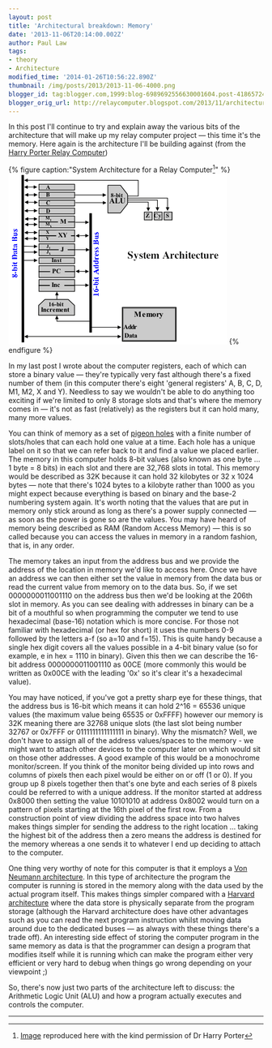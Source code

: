 ```yaml
---
layout: post
title: 'Architectural breakdown: Memory'
date: '2013-11-06T20:14:00.002Z'
author: Paul Law
tags:
- theory
- Architecture
modified_time: '2014-01-26T10:56:22.890Z'
thumbnail: /img/posts/2013/2013-11-06-4000.png
blogger_id: tag:blogger.com,1999:blog-6989692556630001604.post-4186572423607847021
blogger_orig_url: http://relaycomputer.blogspot.com/2013/11/architectural-breakdown-memory.html
---
```


In this post I'll continue to try and explain away the various bits of the 
architecture that will make up my relay computer project — this time it's the 
memory. Here again is the architecture I'll be building against (from the 
[Harry Porter Relay Computer](http://web.cecs.pdx.edu/~harry/Relay/index.html))

{% figure caption:"System Architecture for a Relay Computer[^1]" %}
![System Architecture for a Relay Computer](/img/posts/2013/2013-11-06-0000.png)
{% endfigure %}

In my last post I wrote about the computer 
registers, each of which can store a binary value — they're typically very 
fast although there's a fixed number of them (in this computer there's eight 
'general registers' A, B, C, D, M1, M2, X and Y). Needless to say we wouldn't 
be able to do anything too exciting if we're limited to only 8 storage slots 
and that's where the memory comes in — it's not as fast (relatively) as the 
registers but it can hold many, many more values.

You can think of 
memory as a set of [pigeon holes](http://en.wikipedia.org/wiki/Pigeon-hole_messagebox) 
with a finite number of slots/holes that can 
each hold one value at a time. Each hole has a unique label on it so that we 
can refer back to it and find a value we placed earlier. The memory in this 
computer holds 8-bit values (also known as one byte ... 1 byte = 8 bits) in 
each slot and there are 32,768 slots in total. This memory would be described 
as 32K because it can hold 32 kilobytes or 32 x 1024 bytes — note that there's 
1024 bytes to a kilobyte rather than 1000 as you might expect because 
everything is based on binary and the base-2 numbering system again. It's 
worth noting that the values that are put in memory only stick around as long 
as there's a power supply connected — as soon as the power is gone so are the 
values. You may have heard of memory being described as RAM (Random Access 
Memory) — this is so called because you can access the values in memory in a 
random fashion, that is, in any order.

The memory takes an input 
from the address bus and we provide the address of the location in memory we'd 
like to access here. Once we have an address we can then either set the value 
in memory from the data bus or read the current value from memory on to the 
data bus. So, if we set 0000000011001110 on the address bus then we'd be 
looking at the 206th slot in memory. As you can see dealing with addresses in 
binary can be a bit of a mouthful so when programming the computer we tend to 
use hexadecimal (base-16) notation which is more concise. For those not 
familiar with hexadecimal (or hex for short) it uses the numbers 0-9 followed 
by the letters a-f (so a=10 and f=15). This is quite handy because a single 
hex digit covers all the values possible in a 4-bit binary value (so for 
example, e in hex = 1110 in binary). Given this then we can describe the 
16-bit address 0000000011001110 as 00CE (more commonly this would be written 
as 0x00CE with the leading '0x' so it's clear it's a hexadecimal value).

You may have noticed, if you've got a pretty sharp eye for these 
things, that the address bus is 16-bit which means it can hold 2^16 = 65536 
unique values (the maximum value being 65535 or 0xFFFF) however our memory is 
32K meaning there are 32768 unique slots (the last slot being number 32767 or 
0x7FFF or 0111111111111111 in binary). Why the mismatch? Well, we don't have 
to assign all of the address values/spaces to the memory - we might want to 
attach other devices to the computer later on which would sit on those other 
addresses. A good example of this would be a monochrome monitor/screen. If you 
think of the monitor being divided up into rows and columns of pixels then 
each pixel would be either on or off (1 or 0). If you group up 8 pixels 
together then that's one byte and each series of 8 pixels could be referred to 
with a unique address. If the monitor started at address 0x8000 then setting 
the value 10101010 at address 0x8002 would turn on a pattern of pixels 
starting at the 16th pixel of the first row. From a construction point of view 
dividing the address space into two halves makes things simpler for sending 
the address to the right location ... taking the highest bit of the address 
then a zero means the address is destined for the memory whereas a one sends 
it to whatever I end up deciding to attach to the computer.

One 
thing very worthy of note for this computer is that it employs a 
[Von Neumann architecture](http://en.wikipedia.org/wiki/Von_Neumann_architecture). 
In this type of architecture the 
program the computer is running is stored in the memory along with the data 
used by the actual program itself. This makes things simpler compared with a 
[Harvard architecture](http://en.wikipedia.org/wiki/Harvard_architecture) 
where the data store is physically 
separate from the program storage (although the Harvard architecture does have 
other advantages such as you can read the next program instruction whilst 
moving data around due to the dedicated buses — as always with these things 
there's a trade off). An interesting side effect of storing the computer 
program in the same memory as data is that the programmer can design a program 
that modifies itself while it is running which can make the program either 
very efficient or very hard to debug when things go wrong depending on your 
viewpoint ;)

So, there's now just two parts of the architecture 
left to discuss: the Arithmetic Logic Unit (ALU) and how a program actually 
executes and controls the computer. 

---

[^1]: [Image](http://web.cecs.pdx.edu/~harry/Relay/RelayPaper.htm#Overall%20System%20Architecture) reproduced here with the kind permission of Dr Harry Porter
